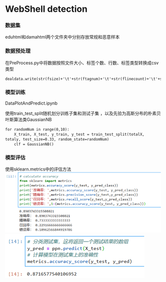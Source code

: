 # WebShell detection

### 数据集
eduhtml和damahtml两个文件夹中分别存放常规和恶意样本

### 数据预处理
在PreProcess.py中将数据按照文件大小、标签个数、行数、标签类型转换成csv类型
```
dealdata.write(str(fsize)+'\t'+str(ftagnum)+'\t'+str(flinecount)+'\t'+str(ftagtype)+'\t'+str(fflag)+'\n')
```

### 模型训练
DataPlotAndPredict.ipynb

使用train_test_split随机划分训练子集和测试子集
，以及先验为高斯分布的朴素贝叶斯算法类GaussianNB
```
for randomNum in range(0,10):
    X_train, X_test, y_train, y_test = train_test_split(totalX, totaly, test_size=0.33, random_state=randomNum)
    clf = GaussianNB()
```

### 模型评估
使用sklearn.metrics中的评估方法
<img src="Screen/1.png" alt="1" style="zoom:80%;" />
![2](Screen/2.png)









